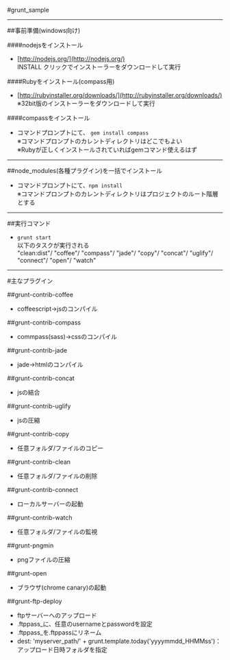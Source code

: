 #grunt_sample

---

##事前準備(windows向け)

####nodejsをインストール
* [http://nodejs.org/](http://nodejs.org/)  
INSTALL クリックでインストーラーをダウンロードして実行

####Rubyをインストール(compass用)
* [http://rubyinstaller.org/downloads/](http://rubyinstaller.org/downloads/)  
※32bit版のインストーラーをダウンロードして実行

####compassをインストール
* コマンドプロンプトにて、 `gem install compass`  
※コマンドプロンプトのカレントディレクトリはどこでもよい  
※Rubyが正しくインストールされていればgemコマンド使えるはず


----

##node_modules(各種プラグイン)を一括でインストール
* コマンドプロンプトにて、`npm install`  
※コマンドプロンプトのカレントディレクトリはプロジェクトのルート階層とする

----

##実行コマンド

* `grunt start`  
以下のタスクが実行される  
"clean:dist"/
"coffee"/
"compass"/
"jade"/
"copy"/
"concat"/
"uglify"/
"connect"/
"open"/
"watch"


---

#主なプラグイン

##grunt-contrib-coffee
* coffeescript→jsのコンパイル

##grunt-contrib-compass
* commpass(sass)→cssのコンパイル

##grunt-contrib-jade
* jade→htmlのコンパイル

##grunt-contrib-concat
* jsの結合

##grunt-contrib-uglify
* jsの圧縮

##grunt-contrib-copy
* 任意フォルダ/ファイルのコピー

##grunt-contrib-clean
* 任意フォルダ/ファイルの削除

##grunt-contrib-connect
* ローカルサーバーの起動

##grunt-contrib-watch
* 任意フォルダ/ファイルの監視

##grunt-pngmin
* pngファイルの圧縮

##grunt-open
* ブラウザ(chrome canary)の起動

##grunt-ftp-deploy
* ftpサーバーへのアップロード
* .ftppass_に、任意のusernameとpasswordを設定
* .ftppass_を.ftppassにリネーム
* dest: 'myserver_path/' + grunt.template.today('yyyymmdd_HHMMss')：アップロード日時フォルダを指定

